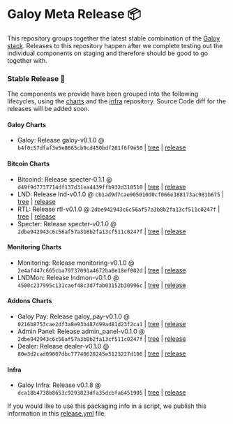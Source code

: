 # Galoy Meta Release 📦

This repository groups together the latest stable combination of the [Galoy stack](https://github.com/GaloyMoney/awesome-galoy#tech-components). 
Releases to this repository happen after we complete testing out the individual components on staging and therefore should be good to go together with.

### Stable Release 🎉

The components we provide have been grouped into the following lifecycles, using the [charts](https://github.com/GaloyMoney/charts) and the [infra](https://github.com/GaloyMoney/galoy-infra) repository. 
Source Code diff for the releases will be added soon.

#### Galoy Charts
- Galoy: Release galoy-v0.1.0 @ `b4f0c57dfaf3e5e8665cb9cd450bdf261f6f9e50` | [tree](https://github.com/GaloyMoney/charts/tree/b4f0c57dfaf3e5e8665cb9cd450bdf261f6f9e50/charts/galoy) | [release](https://github.com/GaloyMoney/charts/releases/tag/galoy-v0.1.0)

#### Bitcoin Charts
- Bitcoind: Release specter-0.1.1 @ `d49f9d7737714df137d31ea4439ffb932d310510` | [tree](https://github.com/GaloyMoney/charts/tree/d49f9d7737714df137d31ea4439ffb932d310510/charts/bitcoind) | [release](https://github.com/GaloyMoney/charts/releases/tag/specter-0.1.1)
- LND: Release lnd-v0.1.0 @ `cb1ad9d7cae905010d0cf066e388173ac981b675` | [tree](https://github.com/GaloyMoney/charts/tree/cb1ad9d7cae905010d0cf066e388173ac981b675/charts/lnd) | [release](https://github.com/GaloyMoney/charts/releases/tag/lnd-v0.1.0)
- RTL: Release rtl-v0.1.0 @ `2dbe942943c6c56af57a3b8b2fa13cf511c0247f` | [tree](https://github.com/GaloyMoney/charts/tree/2dbe942943c6c56af57a3b8b2fa13cf511c0247f/charts/rtl) | [release](https://github.com/GaloyMoney/charts/releases/tag/rtl-v0.1.0)
- Specter: Release specter-v0.1.0 @ `2dbe942943c6c56af57a3b8b2fa13cf511c0247f` | [tree](https://github.com/GaloyMoney/charts/tree/2dbe942943c6c56af57a3b8b2fa13cf511c0247f/charts/specter) | [release](https://github.com/GaloyMoney/charts/releases/tag/specter-v0.1.0)

#### Monitoring Charts
- Monitoring: Release monitoring-v0.1.0 @ `2e4af447c665cba79737091a4672ba0e18ef002d` | [tree](https://github.com/GaloyMoney/charts/tree/2e4af447c665cba79737091a4672ba0e18ef002d/charts/monitoring) | [release](https://github.com/GaloyMoney/charts/releases/tag/monitoring-v0.1.0)
- LNDMon: Release lndmon-v0.1.0 @ `4500c237995c131caef48c3d7fab03152b30996c` | [tree](https://github.com/GaloyMoney/charts/tree/4500c237995c131caef48c3d7fab03152b30996c/charts/lnd/charts/lndmon) | [release](https://github.com/GaloyMoney/charts/releases/tag/lndmon-v0.1.0)

#### Addons Charts
- Galoy Pay: Release galoy_pay-v0.1.0 @ `0216b8753cae2df3a8e93b487d99ad81d23f2ca1` | [tree](https://github.com/GaloyMoney/charts/tree/0216b8753cae2df3a8e93b487d99ad81d23f2ca1/charts/galoy-pay) | [release](https://github.com/GaloyMoney/charts/releases/tag/galoy_pay-v0.1.0)
- Admin Panel: Release admin_panel-v0.1.0 @ `2dbe942943c6c56af57a3b8b2fa13cf511c0247f` | [tree](https://github.com/GaloyMoney/charts/tree/2dbe942943c6c56af57a3b8b2fa13cf511c0247f/charts/admin-panel) | [release](https://github.com/GaloyMoney/charts/releases/tag/admin_panel-v0.1.0)
- Dealer: Release dealer-v0.1.0 @ `80e3d2cad09007dbc77740628245e5123227d106` | [tree](https://github.com/GaloyMoney/charts/tree/80e3d2cad09007dbc77740628245e5123227d106/charts/dealer) | [release](https://github.com/GaloyMoney/charts/releases/tag/dealer-v0.1.0)

#### Infra

- Galoy Infra: Release v0.1.8 @ `dca18b4738b8653c9293823dfa35dcbfa6451905` | [tree](https://github.com/GaloyMoney/galoy-infra/tree/dca18b4738b8653c9293823dfa35dcbfa6451905) | [release](https://github.com/GaloyMoney/galoy-infra/releases/tag/v0.1.8)

If you would like to use this packaging info in a script, we publish this information in this [release.yml](./release.yml) file.
